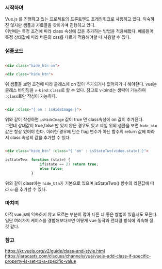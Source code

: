 ### 시작하며
Vue.js 를 진행하고 있는 프로젝트의 프론트엔드 프레임워크로 사용하고 있다. 익숙하진 않지만 샘플과 자료들을 찾아가며 진행하고 있다.  
이번에는 특정 조건에 따라 class 속성에 값을 추가하는 방법을 적용해봤다. 예를들어 특정 상태값에 따라 버튼의 css를 다르게 적용해야할 때 사용할 수 있다.

### 샘플코드
```html

<div class="hide_btn on">

<div class="hide_btn">

```
위 샘플을 보면 조건에 따라 클래스에 on 값이 추가되거나 없어지거나 해야한다. vue는 클래스 바인딩을 `v-bind:class`로 할 수 있다. 참고로 v-bind는 생략이 가능하여 `:class`로만 작성이 가능하다.

```html

<div :class="{ on : isHideImage }">

```
위와 같이 작성하면 `isHideImage` 값이 true 면 class속성에 on 값이 추가된다.  
그런데 상태값이 true,false 만 있지 않은 경우도 있고 제일 위의 샘플을 보면 `hide_btn`값은 항상 있어야 한다. 이러한 경우에 단순 flag 변수가 아닌 함수의 return 값에 따라서 class 속성의 값을 추가할 수 있다.
```html

<div class="hide_btn" :class="{ 'on' : isStateTwo(video.state) }">

```
```javascript
isStateTwo: function (state) {
                if(state == 2) return true;
                else false;
            }
```
위와 같이 class에는 `hide_btn`가 기본으로 있으며 isStateTwo() 함수의 리턴값에 따라 `on`을 추가할 수 있다.

### 마치며
아직 vue.js에 익숙하지 않고 모르는 부분이 많아 다른 더 좋은 방법이 있을지도 모른다. 일단 여러가지 케이스를 경험해보다보면 어떻게 vue 동작과 랜더링 방식에 익숙해 질 것 같다.

### 참고
https://kr.vuejs.org/v2/guide/class-and-style.html  
https://laracasts.com/discuss/channels/vue/vuejs-add-class-if-specific-property-is-set-to-a-specific-value  
